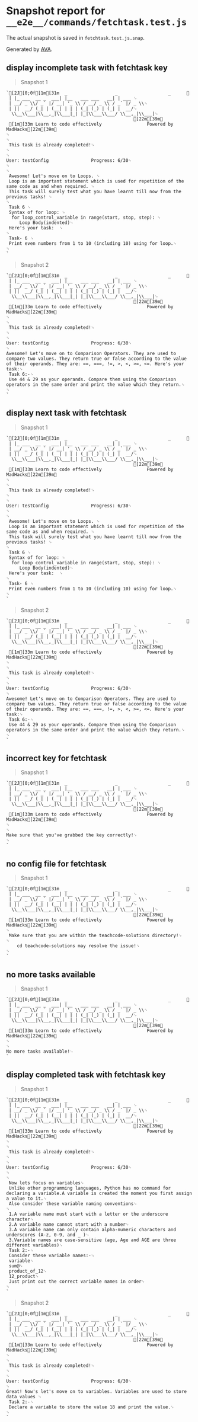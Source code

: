 # Snapshot report for `__e2e__/commands/fetchtask.test.js`

The actual snapshot is saved in `fetchtask.test.js.snap`.

Generated by [AVA](https://ava.li).

## display incomplete task with fetchtask key

> Snapshot 1

    `[2J[0;0f[1m[31m  _                  _                   _      ␊
     | |_ ___  __ _  ___| |__   ___ ___   __| | ___ ␊
     | __/ _ \\/ _` |/ __| '_ \\ / __/ _ \\ / _` |/ _ \\␊
     | ||  __/ (_| | (__| | | | (_| (_) | (_| |  __/␊
      \\__\\___|\\__,_|\\___|_| |_|\\___\\___/ \\__,_|\\___|␊
                                                    [22m[39m␊
     [1m[33m Learn to code effectively 				 Powered by MadHacks[22m[39m␊
    ␊
    ␊
     This task is already completed!␊
    ␊
    ␊
    User: testConfig				Progress: 6/30␊
    ␊
    ␊
     Awesome! Let's move on to Loops. ␊
     Loop is an important statement which is used for repetition of the same code as and when required. ␊
     This task will surely test what you have learnt till now from the previous tasks! ␊
    ␊
     Task 6 ␊
     Syntax of for loop: ␊
      for loop_control_variable in range(start, stop, step): ␊
     	 Loop Body(indented)␊
     Here's your task:  ␊
    ␊
     Task- 6 ␊
     Print even numbers from 1 to 10 (including 10) using for loop.␊
    ␊
    `

> Snapshot 2

    `[2J[0;0f[1m[31m  _                  _                   _      ␊
     | |_ ___  __ _  ___| |__   ___ ___   __| | ___ ␊
     | __/ _ \\/ _` |/ __| '_ \\ / __/ _ \\ / _` |/ _ \\␊
     | ||  __/ (_| | (__| | | | (_| (_) | (_| |  __/␊
      \\__\\___|\\__,_|\\___|_| |_|\\___\\___/ \\__,_|\\___|␊
                                                    [22m[39m␊
     [1m[33m Learn to code effectively 				 Powered by MadHacks[22m[39m␊
    ␊
    ␊
     This task is already completed!␊
    ␊
    ␊
    User: testConfig				Progress: 6/30␊
    ␊
    Awesome! Let's move on to Comparison Operators. They are used to compare two values. They return true or false according to the value of their operands. They are: ==, ===, !=, >, <, >=, <=. Here's your task:␊
     Task 6:-␊
     Use 44 & 29 as your operands. Compare them using the Comparison operators in the same order and print the value which they return.␊
    ␊
    `

## display next task with fetchtask

> Snapshot 1

    `[2J[0;0f[1m[31m  _                  _                   _      ␊
     | |_ ___  __ _  ___| |__   ___ ___   __| | ___ ␊
     | __/ _ \\/ _` |/ __| '_ \\ / __/ _ \\ / _` |/ _ \\␊
     | ||  __/ (_| | (__| | | | (_| (_) | (_| |  __/␊
      \\__\\___|\\__,_|\\___|_| |_|\\___\\___/ \\__,_|\\___|␊
                                                    [22m[39m␊
     [1m[33m Learn to code effectively 				 Powered by MadHacks[22m[39m␊
    ␊
    ␊
     This task is already completed!␊
    ␊
    ␊
    User: testConfig				Progress: 6/30␊
    ␊
    ␊
     Awesome! Let's move on to Loops. ␊
     Loop is an important statement which is used for repetition of the same code as and when required. ␊
     This task will surely test what you have learnt till now from the previous tasks! ␊
    ␊
     Task 6 ␊
     Syntax of for loop: ␊
      for loop_control_variable in range(start, stop, step): ␊
     	 Loop Body(indented)␊
     Here's your task:  ␊
    ␊
     Task- 6 ␊
     Print even numbers from 1 to 10 (including 10) using for loop.␊
    ␊
    `

> Snapshot 2

    `[2J[0;0f[1m[31m  _                  _                   _      ␊
     | |_ ___  __ _  ___| |__   ___ ___   __| | ___ ␊
     | __/ _ \\/ _` |/ __| '_ \\ / __/ _ \\ / _` |/ _ \\␊
     | ||  __/ (_| | (__| | | | (_| (_) | (_| |  __/␊
      \\__\\___|\\__,_|\\___|_| |_|\\___\\___/ \\__,_|\\___|␊
                                                    [22m[39m␊
     [1m[33m Learn to code effectively 				 Powered by MadHacks[22m[39m␊
    ␊
    ␊
     This task is already completed!␊
    ␊
    ␊
    User: testConfig				Progress: 6/30␊
    ␊
    Awesome! Let's move on to Comparison Operators. They are used to compare two values. They return true or false according to the value of their operands. They are: ==, ===, !=, >, <, >=, <=. Here's your task:␊
     Task 6:-␊
     Use 44 & 29 as your operands. Compare them using the Comparison operators in the same order and print the value which they return.␊
    ␊
    `

## incorrect key for fetchtask

> Snapshot 1

    `[2J[0;0f[1m[31m  _                  _                   _      ␊
     | |_ ___  __ _  ___| |__   ___ ___   __| | ___ ␊
     | __/ _ \\/ _` |/ __| '_ \\ / __/ _ \\ / _` |/ _ \\␊
     | ||  __/ (_| | (__| | | | (_| (_) | (_| |  __/␊
      \\__\\___|\\__,_|\\___|_| |_|\\___\\___/ \\__,_|\\___|␊
                                                    [22m[39m␊
     [1m[33m Learn to code effectively 				 Powered by MadHacks[22m[39m␊
    ␊
    ␊
    Make sure that you've grabbed the key correctly!␊
    ␊
    `

## no config file for fetchtask

> Snapshot 1

    `[2J[0;0f[1m[31m  _                  _                   _      ␊
     | |_ ___  __ _  ___| |__   ___ ___   __| | ___ ␊
     | __/ _ \\/ _` |/ __| '_ \\ / __/ _ \\ / _` |/ _ \\␊
     | ||  __/ (_| | (__| | | | (_| (_) | (_| |  __/␊
      \\__\\___|\\__,_|\\___|_| |_|\\___\\___/ \\__,_|\\___|␊
                                                    [22m[39m␊
     [1m[33m Learn to code effectively 				 Powered by MadHacks[22m[39m␊
    ␊
     Make sure that you are within the teachcode-solutions directory!␊
    ␊
    	cd teachcode-solutions may resolve the issue!␊
    ␊
    `

## no more tasks available

> Snapshot 1

    `[2J[0;0f[1m[31m  _                  _                   _      ␊
     | |_ ___  __ _  ___| |__   ___ ___   __| | ___ ␊
     | __/ _ \\/ _` |/ __| '_ \\ / __/ _ \\ / _` |/ _ \\␊
     | ||  __/ (_| | (__| | | | (_| (_) | (_| |  __/␊
      \\__\\___|\\__,_|\\___|_| |_|\\___\\___/ \\__,_|\\___|␊
                                                    [22m[39m␊
     [1m[33m Learn to code effectively 				 Powered by MadHacks[22m[39m␊
    ␊
    ␊
    No more tasks available!␊
    `

## display completed task with fetchtask key

> Snapshot 1

    `[2J[0;0f[1m[31m  _                  _                   _      ␊
     | |_ ___  __ _  ___| |__   ___ ___   __| | ___ ␊
     | __/ _ \\/ _` |/ __| '_ \\ / __/ _ \\ / _` |/ _ \\␊
     | ||  __/ (_| | (__| | | | (_| (_) | (_| |  __/␊
      \\__\\___|\\__,_|\\___|_| |_|\\___\\___/ \\__,_|\\___|␊
                                                    [22m[39m␊
     [1m[33m Learn to code effectively 				 Powered by MadHacks[22m[39m␊
    ␊
    ␊
     This task is already completed!␊
    ␊
    ␊
    User: testConfig				Progress: 6/30␊
    ␊
    ␊
     Now lets focus on variables␊
     Unlike other programming languages, Python has no command for declaring a variable.A variable is created the moment you first assign a value to it.␊
     Also consider these variable naming conventions␊
    ␊
     1.A variable name must start with a letter or the underscore character␊
     2.A variable name cannot start with a number␊
     3.A variable name can only contain alpha-numeric characters and underscores (A-z, 0-9, and _ )␊
     3.Variable names are case-sensitive (age, Age and AGE are three different variables)␊
     Task 2:-␊
     Consider these variable names:-␊
     variable␊
     sum@␊
     product_of_12␊
     12_product␊
     Just print out the correct variable names in order␊
    ␊
    `

> Snapshot 2

    `[2J[0;0f[1m[31m  _                  _                   _      ␊
     | |_ ___  __ _  ___| |__   ___ ___   __| | ___ ␊
     | __/ _ \\/ _` |/ __| '_ \\ / __/ _ \\ / _` |/ _ \\␊
     | ||  __/ (_| | (__| | | | (_| (_) | (_| |  __/␊
      \\__\\___|\\__,_|\\___|_| |_|\\___\\___/ \\__,_|\\___|␊
                                                    [22m[39m␊
     [1m[33m Learn to code effectively 				 Powered by MadHacks[22m[39m␊
    ␊
    ␊
     This task is already completed!␊
    ␊
    ␊
    User: testConfig				Progress: 6/30␊
    ␊
    Great! Now's let's move on to variables. Variables are used to store data values ␊
     Task 2:-␊
     Declare a variable to store the value 18 and print the value.␊
    ␊
    `
